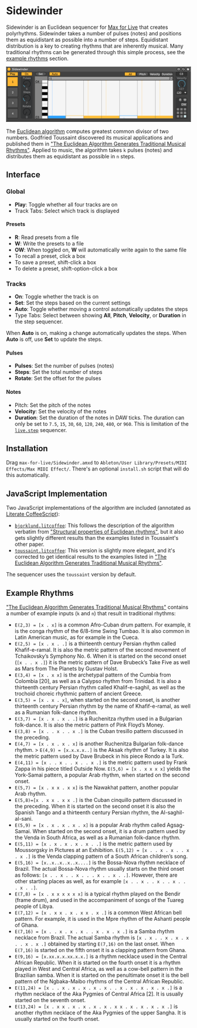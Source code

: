 # Sidewinder

Sidewinder is an Euclidean sequencer for [Max for Live](https://www.ableton.com/en/live/max-for-live/) that creates polyrhythms. Sidewinder takes a number of pulses (notes) and positions them as equidistant as possible into a number of steps. Equidistant distribution is a key to creating rhythms that are inherently musical. Many traditional rhythms can be generated through this simple process, see the [example rhythms](#example-rhythms) section.

![Sidewinder](Sidewinder.png)

The [Euclidean algorithm](https://en.wikipedia.org/wiki/Euclidean_algorithm) computes greatest common divisor of two numbers. Godfried Toussaint discovered its musical applications and published them in ["The Euclidean Algorithm Generates Traditional Musical Rhythms"](http://cgm.cs.mcgill.ca/~godfried/publications/banff.pdf). Applied to music, the algorithm takes `k` pulses (notes) and distributes them as equidistant as possible in `n` steps.

## Interface

### Global

- **Play**: Toggle whether all four tracks are on
- Track Tabs: Select which track is displayed

#### Presets

- **R**: Read presets from a file
- **W**: Write the presets to a file
- **OW**: When toggled on, **W** will automatically write again to the same file
- To recall a preset, click a box
- To save a preset, shift-click a box
- To delete a preset, shift-option-click a box

### Tracks

- **On**: Toggle whether the track is on
- **Set**: Set the steps based on the current settings
- **Auto**: Toggle whether moving a control automatically updates the steps
- Type Tabs: Select between showing **All**, **Pitch**, **Velocity**, or  **Duration** in the step sequencer.

When **Auto** is on, making a change automatically updates the steps. When **Auto** is off, use **Set** to update the steps.

#### Pulses

- **Pulses**: Set the number of pulses (notes)
- **Steps**: Set the total number of steps
- **Rotate**: Set the offset for the pulses

#### Notes

- Pitch: Set the pitch of the notes
- **Velocity**: Set the velocity of the notes
- **Duration**: Set the duration of the notes in DAW ticks. The duration can only be set to `7.5`, `15`, `30`, `60`, `120`, `240`, `480`, or `960`. This is limitation of the [`live.step`](https://docs.cycling74.com/max8/refpages/live.step) sequencer.

## Installation

Drag `max-for-live/Sidewinder.amxd` to `Ableton/User Library/Presets/MIDI Effects/Max MIDI Effect/`. There's an optional `install.sh` script that will do this automatically.

## JavaScript Implementation

Two JavaScript implementations of the algorithm are included (annotated as [Literate CoffeeScript](http://coffeescript.org/#literate)):

* [`bjorklund.litcoffee`](source/src/coffee/bjorklund.litcoffee): This follows the description of the algorithm verbatim from ["Structural properties of Euclidean rhythms"](http://student.ulb.ac.be/~ptaslaki/publications/structuralProperties.pdf), but it also gets slightly different results than the examples listed in Toussaint's other paper.
* [`toussaint.litcoffee`](source/src/coffee/toussaint.litcoffee): This version is slightly more elegant, and it's corrected to get identical results to the examples listed in ["The Euclidean Algorithm Generates Traditional Musical Rhythms"](http://cgm.cs.mcgill.ca/~godfried/publications/banff.pdf).

The sequencer uses the `toussaint` version by default.

## Example Rhythms

["The Euclidean Algorithm Generates Traditional Musical Rhythms"](http://cgm.cs.mcgill.ca/~godfried/publications/banff.pdf) contains a number of example inputs (`k` and `n`) that result in traditional rhythms:

* `E(2,3) = [x . x]` is a common Afro-Cuban drum pattern. For example, it is the conga rhythm of the 6/8-time Swing Tumbao. It is also common in Latin American music, as for example in the Cueca.
* `E(2,5) = [x . x . .]` is a thirteenth century Persian rhythm called Khafif-e-ramal. It is also the metric pattern of the second movement of Tchaikovsky’s Symphony No. 6. When it is started on the second onset (`[x . . x .]`) it is the metric pattern of Dave Brubeck’s Take Five as well as Mars from The Planets by Gustav Holst.
* `E(3,4) = [x . x x]` is the archetypal pattern of the Cumbia from Colombia [20], as well as a Calypso rhythm from Trinidad. It is also a thirteenth century Persian rhythm called Khalif-e-saghil, as well as the trochoid choreic rhythmic pattern of ancient Greece.
* `E(3,5) = [x . x . x]`, when started on the second onset, is another thirteenth century Persian rhythm by the name of Khafif-e-ramal, as well as a Rumanian folk-dance rhythm.
* `E(3,7) = [x . x . x . .]` is a Ruchenitza rhythm used in a Bulgarian folk-dance. It is also the metric pattern of Pink Floyd’s Money.
* `E(3,8) = [x . . x . . x .]` is the Cuban tresillo pattern discussed in the preceding.
* `E(4,7) = [x . x . x . x]` is another Ruchenitza Bulgarian folk-dance rhythm. > `E(4,9) = [x.x.x.x..]` is the Aksak rhythm of Turkey. It is also the metric pattern used by Dave Brubeck in his piece Rondo a la Turk.
* `E(4,11) = [x . . x . . x . . x .]` is the metric pattern used by Frank Zappa in his piece titled Outside Now. `E(5,6) = [x . x x x x]` yields the York-Samai pattern, a popular Arab rhythm, when started on the second onset.
* `E(5,7) = [x . x x . x x]` is the Nawakhat pattern, another popular Arab rhythm.
* `E(5,8)=[x . x x . x x .]` is the Cuban cinquillo pattern discussed in the preceding. When it is started on the second onset it is also the Spanish Tango and a thirteenth century Persian rhythm, the Al-saghil- al-sani.
* `E(5,9) = [x . x . x . x . x]` is a popular Arab rhythm called Agsag-Samai. When started on the second onset, it is a drum pattern used by the Venda in South Africa, as well as a Rumanian folk-dance rhythm.
* `E(5,11) = [x . x . x . x . x . .]` is the metric pattern used by Moussorgsky in Pictures at an Exhibition. `E(5,12) = [x . . x . x . . x . x .]` is the Venda clapping pattern of a South African children’s song.
* `E(5,16) = [x..x..x..x..x....]` is the Bossa-Nova rhythm necklace of Brazil. The actual Bossa-Nova rhythm usually starts on the third onset as follows: `[x . . x . . x . . . x . . x . .]`. However, there are other starting places as well, as for example `[x . . x . . x . . x . . . x . .]`.
* `E(7,8) = [x . x x x x x x]` is a typical rhythm played on the Bendir (frame drum), and used in the accompaniment of songs of the Tuareg people of Libya.
* `E(7,12) = [x . x x . x . x x . x .]` is a common West African bell pattern. For example, it is used in the Mpre rhythm of the Ashanti people of Ghana.
* `E(7,16) = [x . . x . x . x . . x . x . x .]` is a Samba rhythm necklace from Brazil. The actual Samba rhythm is `[x . x . . x . x . x . . x . x .]` obtained by starting `E(7,16)` on the last onset. When `E(7,16)` is started on the fifth onset it is a clapping pattern from Ghana.
* `E(9,16) = [x.xx.x.x.xx.x.x.]` is a rhythm necklace used in the Central African Republic. When it is started on the fourth onset it is a rhythm played in West and Central Africa, as well as a cow-bell pattern in the Brazilian samba. When it is started on the penultimate onset it is the bell pattern of the Ngbaka-Maibo rhythms of the Central African Republic.
* `E(11,24) = [x . . x . x . x . x . x . . x . x . x . x . x .]` is a rhythm necklace of the Aka Pygmies of Central Africa [2]. It is usually started on the seventh onset.
* `E(13,24) = [x . x x . x . x . x . x . x x . x . x . x . x .]` is another rhythm necklace of the Aka Pygmies of the upper Sangha. It is usually started on the fourth onset.
